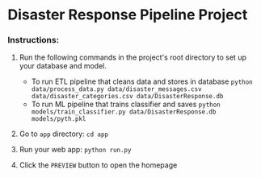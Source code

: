 # Disaster Response Pipeline Project

### Instructions:
1. Run the following commands in the project's root directory to set up your database and model.

    - To run ETL pipeline that cleans data and stores in database
        `python data/process_data.py data/disaster_messages.csv data/disaster_categories.csv data/DisasterResponse.db`
    - To run ML pipeline that trains classifier and saves
        `python models/train_classifier.py data/DisasterResponse.db models/pyth.pkl`

2. Go to `app` directory: `cd app`

3. Run your web app: `python run.py`

4. Click the `PREVIEW` button to open the homepage
